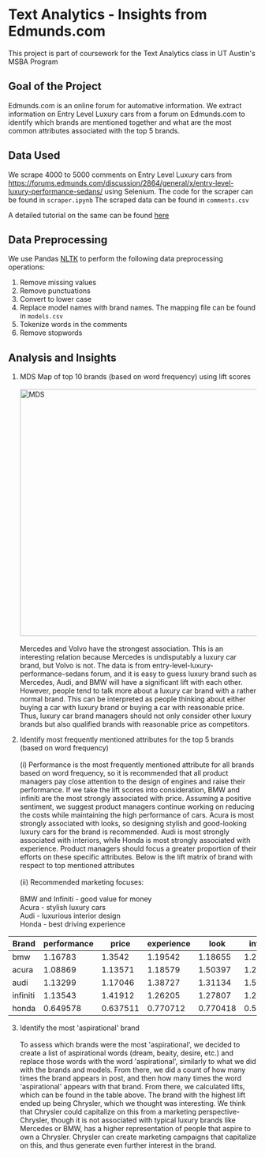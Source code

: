 # Text Analytics - Insights from Edmunds.com
This project is part of coursework for the Text Analytics class in UT Austin's MSBA Program

## Goal of the Project
Edmunds.com is an online forum for automative information. We extract information on Entry Level Luxury cars from a forum on Edmunds.com to identify which brands are mentioned together and what are the most common attributes associated with the top 5 brands.

## Data Used
We scrape 4000 to 5000 comments on Entry Level Luxury cars from https://forums.edmunds.com/discussion/2864/general/x/entry-level-luxury-performance-sedans/ using Selenium. The code for the scraper can be found in `scraper.ipynb`
The scraped data can be found in `comments.csv`

A detailed tutorial on the same can be found [here](https://towardsdatascience.com/web-scraping-using-selenium-python-8a60f4cf40ab)

## Data Preprocessing
We use Pandas [NLTK](https://www.nltk.org/) to perform the following data preprocessing operations:
1. Remove missing values
2. Remove punctuations
3. Convert to lower case
4. Replace model names with brand names. The mapping file can be found in `models.csv`
5. Tokenize words in the comments
6. Remove stopwords

## Analysis and Insights
1. MDS Map of top 10 brands (based on word frequency) using lift scores <br><br>
<img src="https://github.com/akankshimody/Text-Analytics---Insights-from-Edmunds.com/blob/master/MDS%20Map.PNG" alt="MDS" width="500"/><br><br>
Mercedes and Volvo have the strongest association. This is an interesting relation because Mercedes is undisputably a luxury car brand, but Volvo is not. The data is from entry-level-luxury-performance-sedans forum, and it is easy to guess luxury brand such as Mercedes, Audi, and BMW will have a significant lift with each other. However, people tend to talk more about a luxury car brand with a rather normal brand. This can be interpreted as people thinking about either buying a car with luxury brand or buying a car with reasonable price. Thus, luxury car brand managers should not only consider other luxury brands but also qualified brands with reasonable price as competitors.

2. Identify most frequently mentioned attributes for the top 5 brands (based on word frequency)<br><br>
(i) Performance is the most frequently mentioned attribute for all brands based on word frequency, so it is recommended that all product managers pay close attention to the design of engines and raise their performance. If we take the lift scores into consideration, BMW and infiniti are the most strongly associated with price. Assuming a positive sentiment, we suggest product managers continue working on reducing the costs while maintaining the high performance of cars. Acura is most strongly associated with looks, so designing stylish and good-looking luxury cars for the brand is recommended. Audi is most strongly associated with interiors, while Honda is most strongly associated with experience. Product managers should focus a greater proportion of their efforts on these specific attributes. Below is the lift matrix of brand with respect to top mentioned attributes<br><br>
(ii) Recommended marketing focuses:<br><br>
BMW and Infiniti - good value for money<br>
Acura - stylish luxury cars<br>
Audi - luxurious interior design<br>
Honda - best driving experience<br>

Brand | performance | price |	experience | look | interior
------------ | ------------- | ------------ | ------------ | ------------ | ------------
bmw	| 1.16783	| 1.3542 | 1.19542	| 1.18655	| 1.22402
acura	| 1.08869	| 1.13571	| 1.18579 | 1.50397 | 1.2296
audi	| 1.13299	| 1.17046	| 1.38727	| 1.31134	| 1.58645
infiniti	| 1.13543	| 1.41912	| 1.26205	| 1.27807	| 1.2824
honda	| 0.649578	| 0.637511	| 0.770712	| 0.770418	| 0.538015 

3. Identify the most 'aspirational' brand<br><br>
To assess which brands were the most 'aspirational', we decided to create a list of aspirational words (dream, beaity, desire, etc.) and replace those words with the word 'aspirational', similarly to what we did with the brands and models. From there, we did a count of how many times the brand appears in post, and then how many times the word 'aspirational' appears with that brand. From there, we calculated lifts, which can be found in the table above. The brand with the highest lift ended up being Chrysler, which we thought was interesting. We think that Chrysler could capitalize on this from a marketing perspective- Chrysler, though it is not associated with typical luxury brands like Mercedes or BMW, has a higher representation of people that aspire to own a Chrysler. Chrysler can create marketing campaigns that capitalize on this, and thus generate even further interest in the brand.

